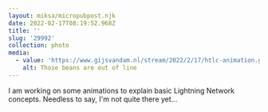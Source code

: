 ```yaml
---
layout: miksa/micropubpost.njk
date: 2022-02-17T08:19:52.968Z
title: ''
slug: '29992'
collection: photo
media:
  - value: 'https://www.gijsvandam.nl/stream/2022/2/17/htlc-animation.gif'
    alt: Those beans are out of line
---
```

I am working on some animations to explain basic Lightning Network concepts. Needless to say, I&#39;m not quite there yet...
